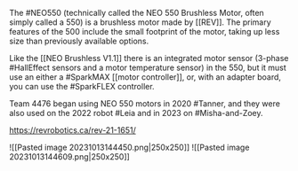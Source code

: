 The #NEO550 (technically called the NEO 550 Brushless Motor, often simply called a 550) is a brushless motor made by [[REV]]. The primary features of the 500 include the small footprint of the motor, taking up less size than previously available options.

Like the [[NEO Brushless V1.1]] there is an integrated motor sensor (3-phase #HallEffect sensors and a motor temperature sensor) in the 550,  but it must use an either a #SparkMAX [[motor controller]], or, with an adapter board, you can use the #SparkFLEX controller.

Team 4476 began using NEO 550 motors in 2020 #Tanner, and they were also used on the 2022 robot #Leia and in 2023 on #Misha-and-Zoey.

https://revrobotics.ca/rev-21-1651/

![[Pasted image 20231013144450.png|250x250]]
![[Pasted image 20231013144609.png|250x250]]